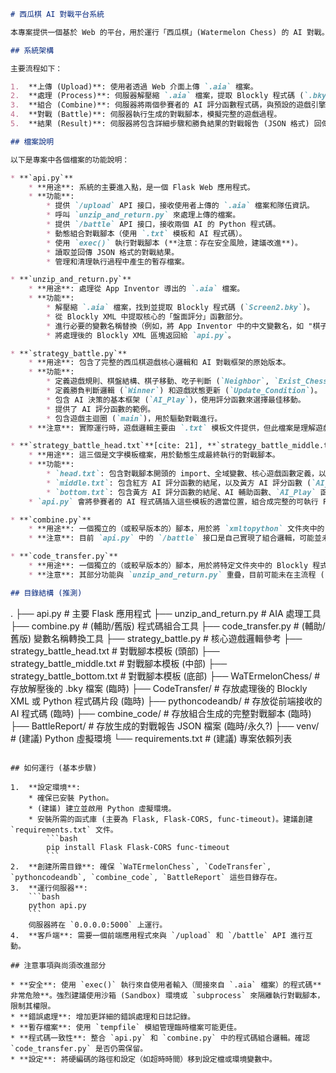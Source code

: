 ```markdown
# 西瓜棋 AI 對戰平台系統

本專案提供一個基於 Web 的平台，用於運行「西瓜棋」(Watermelon Chess) 的 AI 對戰。學生或使用者可以上傳他們使用 App Inventor 設計的 AI 程式（`.aia` 檔案），系統會自動處理這些程式碼，並讓不同的 AI 進行對戰，最後回傳對戰結果。

## 系統架構

主要流程如下：

1.  **上傳 (Upload)**: 使用者透過 Web 介面上傳 `.aia` 檔案。
2.  **處理 (Process)**: 伺服器解壓縮 `.aia` 檔案，提取 Blockly 程式碼 (`.bky`)，並進行初步處理（例如變數名稱替換）。
3.  **組合 (Combine)**: 伺服器將兩個參賽者的 AI 評分函數程式碼，與預設的遊戲引擎模板組合，生成一個完整的 Python 對戰腳本。
4.  **對戰 (Battle)**: 伺服器執行生成的對戰腳本，模擬完整的遊戲過程。
5.  **結果 (Result)**: 伺服器將包含詳細步驟和勝負結果的對戰報告 (JSON 格式) 回傳給使用者。

## 檔案說明

以下是專案中各個檔案的功能說明：

* **`api.py`**
    * **用途**: 系統的主要進入點，是一個 Flask Web 應用程式。
    * **功能**:
        * 提供 `/upload` API 接口，接收使用者上傳的 `.aia` 檔案和隊伍資訊。
        * 呼叫 `unzip_and_return.py` 來處理上傳的檔案。
        * 提供 `/battle` API 接口，接收兩個 AI 的 Python 程式碼。
        * 動態組合對戰腳本（使用 `.txt` 模板和 AI 程式碼）。
        * 使用 `exec()` 執行對戰腳本 (**注意：存在安全風險，建議改進**)。
        * 讀取並回傳 JSON 格式的對戰結果。
        * 管理和清理執行過程中產生的暫存檔案。

* **`unzip_and_return.py`**
    * **用途**: 處理從 App Inventor 導出的 `.aia` 檔案。
    * **功能**:
        * 解壓縮 `.aia` 檔案，找到並提取 Blockly 程式碼 (`Screen2.bky`)。
        * 從 Blockly XML 中提取核心的「盤面評分」函數部分。
        * 進行必要的變數名稱替換（例如，將 App Inventor 中的中文變數名，如 "棋子位置"、"分數"、"玩家"、"電腦" 等，替換為 Python 腳本中使用的變數名，如 `temp_board`, `score`, `my_player_id`, `opponent_player_id` 等）。
        * 將處理後的 Blockly XML 區塊返回給 `api.py`。

* **`strategy_battle.py`**
    * **用途**: 包含了完整的西瓜棋遊戲核心邏輯和 AI 對戰框架的原始版本。
    * **功能**:
        * 定義遊戲規則、棋盤結構、棋子移動、吃子判斷 (`Neighbor`, `Exist_Chess`, `Group`, `Alive`, `Move_Chess`, `Chess_Eliminate`)。
        * 定義勝負判斷邏輯 (`Winner`) 和遊戲狀態更新 (`Update_Condition`)。
        * 包含 AI 決策的基本框架 (`AI_Play`)，使用評分函數來選擇最佳移動。
        * 提供了 AI 評分函數的範例。
        * 包含遊戲主迴圈 (`main`)，用於驅動對戰進行。
    * **注意**: 實際運行時，遊戲邏輯主要由 `.txt` 模板文件提供，但此檔案是理解遊戲規則和 AI 運作方式的重要參考。

* **`strategy_battle_head.txt`**[cite: 21], **`strategy_battle_middle.txt`**[cite: 43], **`strategy_battle_bottom.txt`** [cite: 1]
    * **用途**: 這三個是文字模板檔案，用於動態生成最終執行的對戰腳本。
    * **功能**:
        * `head.txt`: 包含對戰腳本開頭的 import、全域變數、核心遊戲函數定義，以及紅方 AI 評分函數 (`AI_Score_Red_Side`) 的開頭。
        * `middle.txt`: 包含紅方 AI 評分函數的結尾，以及黃方 AI 評分函數 (`AI_Score_Yellow_Side`) 的開頭。
        * `bottom.txt`: 包含黃方 AI 評分函數的結尾、AI 輔助函數、`AI_Play` 函數和 `main` 函數的完整定義。
    * `api.py` 會將參賽者的 AI 程式碼插入這些模板的適當位置，組合成完整的可執行 Python 檔案。

* **`combine.py`**
    * **用途**: 一個獨立的（或較早版本的）腳本，用於將 `xmltopython` 文件夾中的 Python AI 程式碼兩兩組合，並使用 `.txt` 模板生成對戰腳本。
    * **注意**: 目前 `api.py` 中的 `/battle` 接口是自己實現了組合邏輯，可能並未直接使用此腳本。此文件或可作為參考或用於離線批量生成對戰腳本。

* **`code_transfer.py`**
    * **用途**: 一個獨立的（或較早版本的）腳本，用於將特定文件夾中的 Blockly 程式碼（`.txt` 格式）裡的中文字元替換為 `C` 開頭的代碼。
    * **注意**: 其部分功能與 `unzip_and_return.py` 重疊，目前可能未在主流程 (`api.py`) 中直接使用。

## 目錄結構 (推測)

```
.
├── api.py                     # 主要 Flask 應用程式
├── unzip_and_return.py        # AIA 處理工具
├── combine.py                 # (輔助/舊版) 程式碼組合工具
├── code_transfer.py           # (輔助/舊版) 變數名稱轉換工具
├── strategy_battle.py         # 核心遊戲邏輯參考
├── strategy_battle_head.txt   # 對戰腳本模板 (頭部)
├── strategy_battle_middle.txt # 對戰腳本模板 (中部)
├── strategy_battle_bottom.txt # 對戰腳本模板 (底部)
├── WaTErmelonChess/           # 存放解壓後的 .bky 檔案 (臨時)
├── CodeTransfer/              # 存放處理後的 Blockly XML 或 Python 程式碼片段 (臨時)
├── pythoncodeandb/            # 存放從前端接收的 AI 程式碼 (臨時)
├── combine_code/              # 存放組合生成的完整對戰腳本 (臨時)
├── BattleReport/              # 存放生成的對戰報告 JSON 檔案 (臨時/永久?)
├── venv/                      # (建議) Python 虛擬環境
└── requirements.txt           # (建議) 專案依賴列表
```

## 如何運行 (基本步驟)

1.  **設定環境**:
    * 確保已安裝 Python。
    * (建議) 建立並啟用 Python 虛擬環境。
    * 安裝所需的函式庫 (主要為 Flask, Flask-CORS, func-timeout)。建議創建 `requirements.txt` 文件。
        ```bash
        pip install Flask Flask-CORS func-timeout
        ```
2.  **創建所需目錄**: 確保 `WaTErmelonChess`, `CodeTransfer`, `pythoncodeandb`, `combine_code`, `BattleReport` 這些目錄存在。
3.  **運行伺服器**:
    ```bash
    python api.py
    ```
    伺服器將在 `0.0.0.0:5000` 上運行。
4.  **客戶端**: 需要一個前端應用程式來與 `/upload` 和 `/battle` API 進行互動。

## 注意事項與尚須改進部分

* **安全**: 使用 `exec()` 執行來自使用者輸入（間接來自 `.aia` 檔案）的程式碼**非常危險**。強烈建議使用沙箱 (Sandbox) 環境或 `subprocess` 來隔離執行對戰腳本，限制其權限。
* **錯誤處理**: 增加更詳細的錯誤處理和日誌記錄。
* **暫存檔案**: 使用 `tempfile` 模組管理臨時檔案可能更佳。
* **程式碼一致性**: 整合 `api.py` 和 `combine.py` 中的程式碼組合邏輯。確認 `code_transfer.py` 是否仍需保留。
* **設定**: 將硬編碼的路徑和設定（如超時時間）移到設定檔或環境變數中。
```